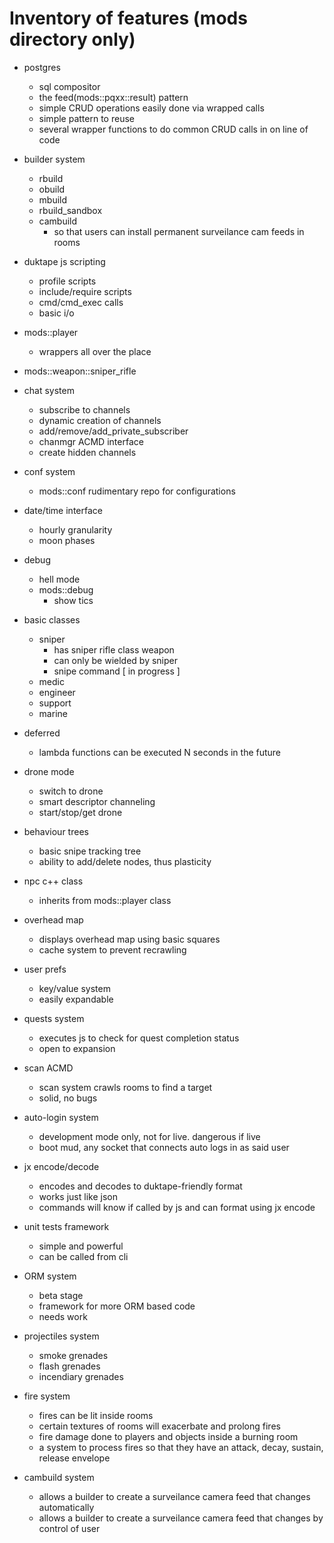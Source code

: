 # Inventory of features (mods directory only)

- postgres
	- sql compositor
	- the feed(mods::pqxx::result) pattern
	- simple CRUD operations easily done via wrapped calls
	- simple pattern to reuse
	- several wrapper functions to do common CRUD calls in on line of code


- builder system
	- rbuild
	- obuild
	- mbuild
	- rbuild\_sandbox
	- cambuild
		- so that users can install permanent surveilance cam feeds in rooms

- duktape js scripting
	- profile scripts
	- include/require scripts
	- cmd/cmd\_exec calls
	- basic i/o

- mods::player
	- wrappers all over the place

- mods::weapon::sniper\_rifle

- chat system
	- subscribe to channels
	- dynamic creation of channels
	- add/remove/add\_private\_subscriber
	- chanmgr ACMD interface
	- create hidden channels

- conf system
	- mods::conf rudimentary repo for configurations

- date/time interface
	- hourly granularity
	- moon phases

- debug
	- hell mode
	- mods::debug 
		- show tics

- basic classes
	- sniper
		- has sniper rifle class weapon
		- can only be wielded by sniper
		- snipe command [ in progress ]
	- medic
	- engineer
	- support
	- marine

- deferred
	- lambda functions can be executed N seconds in the future

- drone mode
	- switch to drone 
	- smart descriptor channeling
	- start/stop/get drone

- behaviour trees
	- basic snipe tracking tree
	- ability to add/delete nodes, thus plasticity

- npc c++ class
	- inherits from mods::player class

- overhead map
	- displays overhead map using basic squares
	- cache system to prevent recrawling

- user prefs 
	- key/value system
	- easily expandable

- quests system
	- executes js to check for quest completion status
	- open to expansion

- scan ACMD
	- scan system crawls rooms to find a target
	- solid, no bugs

- auto-login system
	- development mode only, not for live. dangerous if live
	- boot mud, any socket that connects auto logs in as said user

- jx encode/decode
	- encodes and decodes to duktape-friendly format
	- works just like json
	- commands will know if called by js and can format using jx encode

- unit tests framework
	- simple and powerful
	- can be called from cli

- ORM system
	- beta stage
	- framework for more ORM based code
	- needs work

- projectiles system
	- smoke grenades
	- flash grenades
	- incendiary grenades

- fire system
	- fires can be lit inside rooms
	- certain textures of rooms will exacerbate and prolong fires
	- fire damage done to players and objects inside a burning room
	- a system to process fires so that they have an attack, decay, sustain, release envelope

- cambuild system
	- allows a builder to create a surveilance camera feed that changes automatically
	- allows a builder to create a surveilance camera feed that changes by control of user
